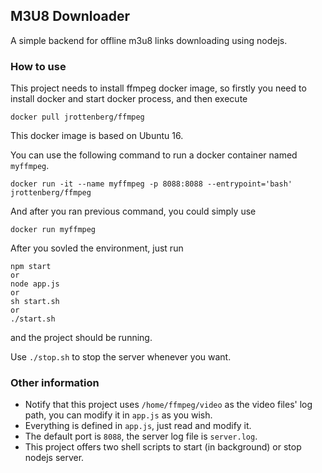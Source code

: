 ## M3U8 Downloader
A simple backend for offline m3u8 links downloading using nodejs.

### How to use
This project needs to install ffmpeg docker image, so firstly you need to install docker and start docker process, and then execute
```
docker pull jrottenberg/ffmpeg
```
This docker image is based on Ubuntu 16.

You can use the following command to run a docker container named `myffmpeg`.
```
docker run -it --name myffmpeg -p 8088:8088 --entrypoint='bash' jrottenberg/ffmpeg
```
And after you ran previous command, you could simply use
```
docker run myffmpeg
```

After you sovled the environment, just run
```
npm start
or
node app.js
or
sh start.sh
or
./start.sh
```
and the project should be running.

Use `./stop.sh` to stop the server whenever you want.

### Other information
- Notify that this project uses `/home/ffmpeg/video` as the video files' log path, you can modify it in `app.js` as you wish.
- Everything is defined in `app.js`, just read and modify it.
- The default port is `8088`, the server log file is `server.log`.
- This project offers two shell scripts to start (in background) or stop nodejs server.
